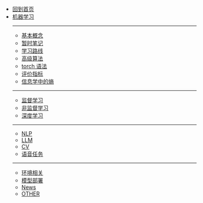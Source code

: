 - [回到首页](/)
- [机器学习](ML/)
  - ---
  - [基本概念](ML/基本概念)
  - [暂时笔记](ML/tmp_note/)
  - [学习路线](ML/roadmap)
  - [高级算法](ML/高级/)
  - [torch 语法](ML/torch/)
  - [评价指标](ML/metric)
  - [信息学中的熵](ML/信息学中的熵)
  - ---
  - [监督学习](ML/监督学习/)
  - [非监督学习](ML/非监督学习/)
  - [深度学习](ML/深度学习/)
  - ---
  - [NLP](ML/NLP/)
  - [LLM](ML/llm)
  - [CV](ML/CV/)
  - [语音任务](ML/Audio/)
  - ---
  - [环境相关](ML/env)
  - [模型部署](ML/deploy)
  - [News](ML/News)
  - [OTHER](ML/other)